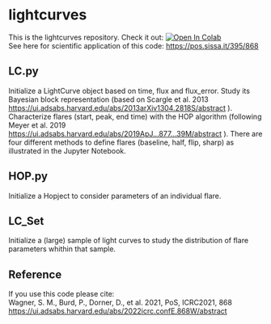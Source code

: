 # lightcurves

This is the lightcurves repository. Check it out: [![Open In Colab](https://colab.research.google.com/assets/colab-badge.svg)](https://colab.research.google.com/drive/1OqafFK4FQA_tBwTTnYMG-1D5uhTQ5X0D#scrollTo=european-mechanism) <br>
See here for scientific application of this code:
https://pos.sissa.it/395/868 

## LC.py
Initialize a LightCurve object based on time, flux and flux_error. 
Study its Bayesian block representation (based on Scargle et al. 2013  https://ui.adsabs.harvard.edu/abs/2013arXiv1304.2818S/abstract ).<br>
Characterize flares (start, peak, end time) with the HOP algorithm (following Meyer et al. 2019 https://ui.adsabs.harvard.edu/abs/2019ApJ...877...39M/abstract ). There are four different methods to define flares (baseline, half, flip, sharp) as illustrated in the Jupyter Notebook. 

## HOP.py
Initialize a Hopject to consider parameters of an individual flare.

## LC_Set
Initialize a (large) sample of light curves to study the distribution of flare parameters whithin that sample.<br>


## Reference
If you use this code please cite: <br>
Wagner, S. M., Burd, P., Dorner, D., et al. 2021, PoS, ICRC2021, 868
<url>https://ui.adsabs.harvard.edu/abs/2022icrc.confE.868W/abstract</url>
